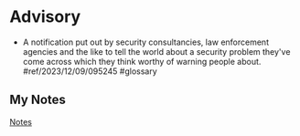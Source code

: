 # Advisory
- A notification put out by security consultancies, law enforcement agencies and the like to tell the world about a security problem they've come across which they think worthy of warning people about. #ref/2023/12/09/095245 #glossary 
## My Notes
[Notes](mynotes/advisory-notes.md)
